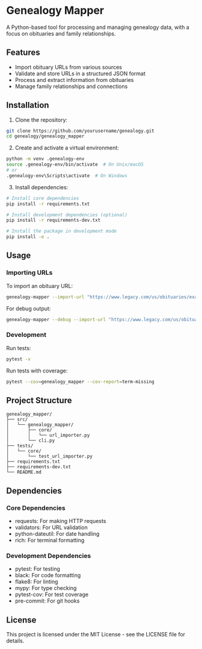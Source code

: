 # Genealogy Mapper

A Python-based tool for processing and managing genealogy data, with a focus on obituaries and family relationships.

## Features

- Import obituary URLs from various sources
- Validate and store URLs in a structured JSON format
- Process and extract information from obituaries
- Manage family relationships and connections

## Installation

1. Clone the repository:
```bash
git clone https://github.com/yourusername/genealogy.git
cd genealogy/genealogy_mapper
```

2. Create and activate a virtual environment:
```bash
python -m venv .genealogy-env
source .genealogy-env/bin/activate  # On Unix/macOS
# or
.genealogy-env\Scripts\activate  # On Windows
```

3. Install dependencies:
```bash
# Install core dependencies
pip install -r requirements.txt

# Install development dependencies (optional)
pip install -r requirements-dev.txt

# Install the package in development mode
pip install -e .
```

## Usage

### Importing URLs

To import an obituary URL:

```bash
genealogy-mapper --import-url "https://www.legacy.com/us/obituaries/example"
```

For debug output:

```bash
genealogy-mapper --debug --import-url "https://www.legacy.com/us/obituaries/example"
```

### Development

Run tests:
```bash
pytest -v
```

Run tests with coverage:
```bash
pytest --cov=genealogy_mapper --cov-report=term-missing
```

## Project Structure

```
genealogy_mapper/
├── src/
│   └── genealogy_mapper/
│       ├── core/
│       │   └── url_importer.py
│       └── cli.py
├── tests/
│   └── core/
│       └── test_url_importer.py
├── requirements.txt
├── requirements-dev.txt
└── README.md
```

## Dependencies

### Core Dependencies
- requests: For making HTTP requests
- validators: For URL validation
- python-dateutil: For date handling
- rich: For terminal formatting

### Development Dependencies
- pytest: For testing
- black: For code formatting
- flake8: For linting
- mypy: For type checking
- pytest-cov: For test coverage
- pre-commit: For git hooks

## License

This project is licensed under the MIT License - see the LICENSE file for details. 